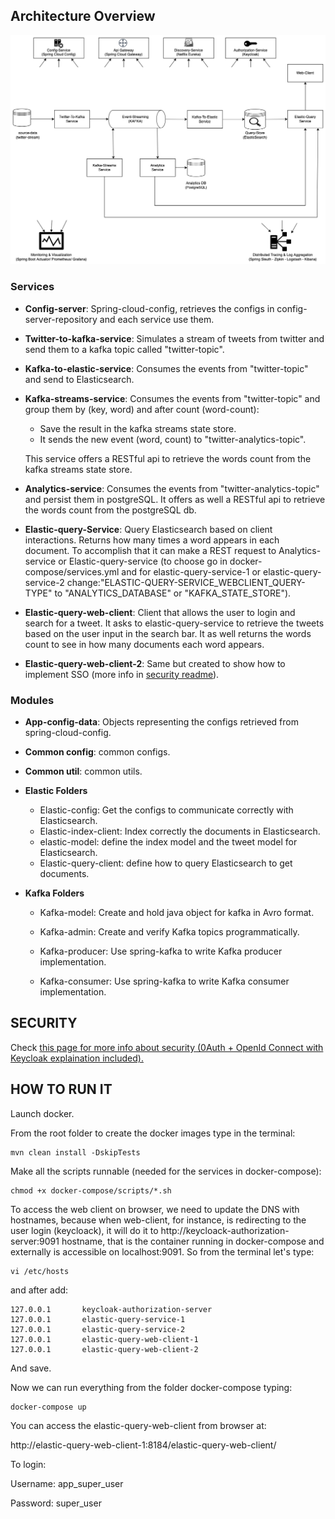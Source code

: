 

## Architecture Overview

![generalArchitecture](./doc/generalArchitecture.png)

### Services

- **Config-server**: Spring-cloud-config, retrieves the configs in config-server-repository and each service use them.

- **Twitter-to-kafka-service**: Simulates a stream of tweets from twitter and send them to a kafka topic called "twitter-topic".

- **Kafka-to-elastic-service**: Consumes the events from "twitter-topic" and send to Elasticsearch.

- **Kafka-streams-service**: Consumes the events from "twitter-topic" and group them by (key, word) and after count (word-count):

  - Save the result in the kafka streams state store.
  - It sends the new event (word, count) to "twitter-analytics-topic".

  This service offers a RESTful api to retrieve the words count from the kafka streams state store.

- **Analytics-service**: Consumes the events from "twitter-analytics-topic" and persist them in postgreSQL. It offers as well a RESTful api to retrieve the words count from the postgreSQL db.

- **Elastic-query-Service**: Query Elasticsearch based on client interactions. Returns how many times a word appears in each document. To accomplish that it can make a REST request to Analytics-service or Elastic-query-service (to choose go in docker-compose/services.yml and for elastic-query-service-1 or elastic-query-service-2 change:"ELASTIC-QUERY-SERVICE_WEBCLIENT_QUERY-TYPE" to "ANALYTICS_DATABASE" or "KAFKA_STATE_STORE").

- **Elastic-query-web-client**: Client that allows the user to login and search for a tweet. It asks to elastic-query-service to retrieve the tweets based on the user input in the search bar. It as well returns the words count to see in how many documents each word appears. 
- **Elastic-query-web-client-2**: Same but created to show how to implement SSO (more info in [security readme](./doc/SECURITY.md)).

### Modules

- **App-config-data**: Objects representing the configs retrieved from spring-cloud-config.

- **Common config**: common configs.

- **Common util**: common utils.

- **Elastic Folders**
  - Elastic-config: Get the configs to communicate correctly with Elasticsearch.
  - Elastic-index-client: Index correctly the documents in Elasticsearch.
  - elastic-model: define the index model and the tweet model for Elasticsearch.
  - Elastic-query-client: define how to query Elasticsearch to get documents.

- **Kafka Folders**

  - Kafka-model: Create and hold java object for kafka in Avro format.

  - Kafka-admin: Create and verify Kafka topics programmatically.

  - Kafka-producer: Use spring-kafka to write Kafka producer implementation.
  - Kafka-consumer: Use spring-kafka to write Kafka consumer implementation.


## SECURITY

Check [this page for more info about security (0Auth + OpenId Connect with Keycloak explaination included).](./doc/SECURITY.md)

## HOW TO RUN IT 

Launch docker.

From the root folder to create the docker images type in the terminal:

```
mvn clean install -DskipTests
```

Make all the scripts runnable (needed for the services in docker-compose):

```
chmod +x docker-compose/scripts/*.sh
```

To access the web client on browser, we need to update the DNS with hostnames, because when web-client, for instance, is redirecting to the user login (keycloack), it will do it to http://keycloack-authorization-server:9091 hostname, that is the container running in docker-compose and externally is accessible on localhost:9091. So from the terminal let's type:

```
vi /etc/hosts
```

and after add:

```
127.0.0.1       keycloak-authorization-server
127.0.0.1       elastic-query-service-1
127.0.0.1       elastic-query-service-2
127.0.0.1       elastic-query-web-client-1
127.0.0.1       elastic-query-web-client-2
```

And save.

Now we can run everything from the folder docker-compose typing:

```
docker-compose up
```

You can access the elastic-query-web-client from browser at:

 http://elastic-query-web-client-1:8184/elastic-query-web-client/

To login: 

Username: app_super_user

Password: super_user

